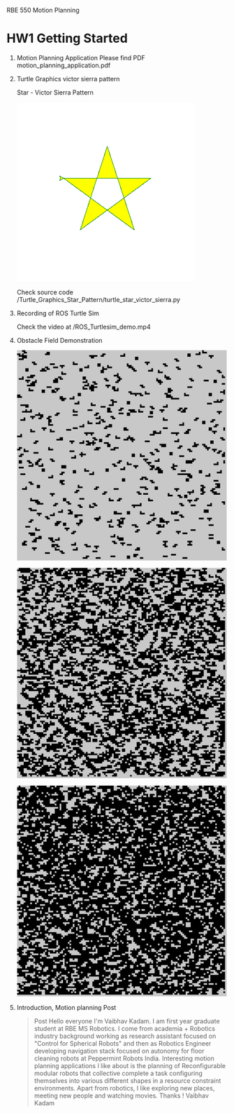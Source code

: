 RBE 550 Motion Planning
# HW1 Getting Started


1. Motion Planning Application
   Please find PDF motion_planning_application.pdf

2. Turtle Graphics victor sierra pattern 
   
   Star - Victor Sierra Pattern

   ![Star Pattern](./Turtle_Graphics_Star_Pattern/turtle_star_victor-sierra.png)


   Check source code /Turtle_Graphics_Star_Pattern/turtle_star_victor_sierra.py


3. Recording of ROS Turtle Sim 

   Check the video at /ROS_Turtlesim_demo.mp4

4. Obstacle Field Demonstration

   ![Obstacle Field 10%](./obstacle_field/obstacle_field_10_occupancy.jpg)

   ![Obstacle Field 50%](./obstacle_field/obstacle_field_50_occupancy.jpg)

   ![Obstacle Field 70%](./obstacle_field/obstacle_field_70_occupancy.jpg)

5. Introduction, Motion planning Post
   > Post
      Hello everyone
      I'm Vaibhav Kadam. I am first year graduate student at RBE MS Robotics. I come from academia + Robotics industry background working as research assistant focused on "Control for Spherical Robots" and then as Robotics Engineer developing navigation stack focused on autonomy for floor cleaning robots at Peppermint Robots India. 
      Interesting motion planning applications I like about is the planning of Reconfigurable modular robots that collective complete a task configuring themselves into various different shapes in a resource constraint environments.
      Apart from robotics, I like exploring new places, meeting new people and watching movies.
      Thanks !
      Vaibhav Kadam